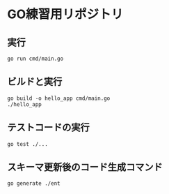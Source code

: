 # GO練習用リポジトリ

## 実行

```
go run cmd/main.go
```

## ビルドと実行

```
go build -o hello_app cmd/main.go
./hello_app
```

## テストコードの実行

```
go test ./...
```

## スキーマ更新後のコード生成コマンド

```
go generate ./ent
```